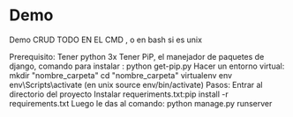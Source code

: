 # Demo
Demo CRUD
TODO EN EL CMD , o en bash si es unix

Prerequisito:
Tener python 3x
Tener PiP, el manejador de paquetes de django, comando para instalar : python get-pip.py
Hacer un entorno virtual:
mkdir "nombre_carpeta"
cd "nombre_carpeta"
virtualenv env
env\Scripts\activate (en unix source env/bin/activate)
Pasos:
Entrar al directorio del proyecto
Instalar requeriments.txt:pip install -r requirements.txt
Luego le das al comando: python manage.py runserver
